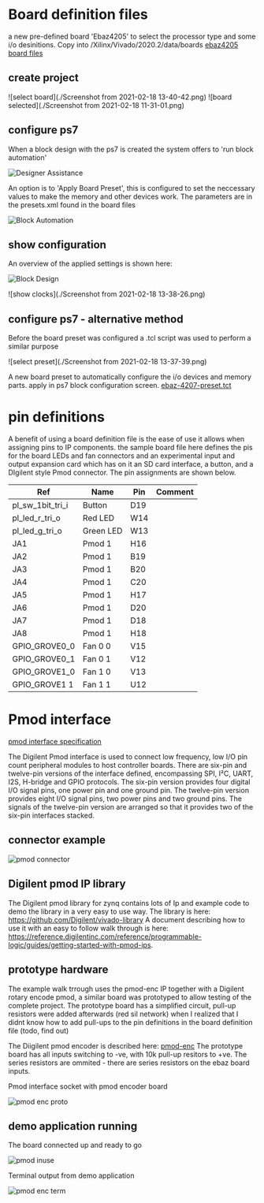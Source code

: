 # Board definition files

a new pre-defined board 'Ebaz4205' to select the processor type and some i/o desinitions. Copy into <base>/Xilinx/Vivado/2020.2/data/boards
[ebaz4205 board files](./ebaz4205)

## create project

![select board](./Screenshot from 2021-02-18 13-40-42.png)
![board selected](./Screenshot from 2021-02-18 11-31-01.png)

## configure ps7 

When a block design with the ps7 is created the system offers to 'run block automation'

![Designer Assistance](./DesignerAssistance.png)

An option is to 'Apply Board Preset', this is configured to set the neccessary values to make the memory and other devices work. The parameters are in the presets.xml found in the board files

![Block Automation](./BlockAutomation.png)


## show configuration

An overview of the applied settings is shown here:

![Block Design](./BlockDesign.png)

![show clocks](./Screenshot from 2021-02-18 13-38-26.png)

## configure ps7 - alternative method

Before the board preset was configured a .tcl script was used to perform a similar purpose

![select preset](./Screenshot from 2021-02-18 13-37-39.png)

A new board preset to automatically configure the i/o devices and memory parts. apply in ps7 block configuration screen.
[ebaz-4207-preset.tct](./ebaz4205-ps7-preset.tcl)


# pin definitions


A benefit of using a board definition file is the ease of use it allows when assigning pins to IP components. the sample board file here defines the pis for the board LEDs and fan connectors and an experimental input and output expansion card which has on it an SD card interface, a button, and a DIgilent style Pmod connector. The pin assignments are shown below.

|Ref |Name|Pin|Comment|
|----|----|---|-------|
|pl_sw_1bit_tri_i|Button|D19||
|pl_led_r_tri_o|Red LED|W14||
|pl_led_g_tri_o|Green LED|W13||
|JA1|Pmod 1|H16||
|JA2|Pmod 1|B19||
|JA3|Pmod 1|B20||
|JA4|Pmod 1|C20||
|JA5|Pmod 1|H17||
|JA6|Pmod 1|D20||
|JA7|Pmod 1|D18||
|JA8|Pmod 1|H18||
|GPIO_GROVE0_0|Fan 0 0|V15||
|GPIO_GROVE0_1|Fan 0 1|V12||
|GPIO_GROVE1_0|Fan 1 0|V13||
|GPIO_GROVE1 1|Fan 1 1|U12||

# Pmod interface


[pmod interface specification](https://reference.digilentinc.com/_media/reference/pmod/pmod-interface-specification-1_2_0.pdf)

The Digilent Pmod interface is used to connect low frequency, low I/O pin count peripheral modules to host
controller boards. There are six-pin and twelve-pin versions of the interface defined, encompassing SPI, I²C, UART,
I2S, H-bridge and GPIO protocols. The six-pin version provides four digital I/O signal pins, one power pin and one
ground pin. The twelve-pin version provides eight I/O signal pins, two power pins and two ground pins. The signals
of the twelve-pin version are arranged so that it provides two of the six-pin interfaces stacked.

## connector example

![pmod connector](./pmod-connector.png)


## Digilent pmod IP library

The Digilent pmod library for zynq contains lots of Ip and example code to demo the library in a very easy to use way. The library is here: https://github.com/Digilent/vivado-library A document describing how to use it with an easy to follow walk through is here: https://reference.digilentinc.com/reference/programmable-logic/guides/getting-started-with-pmod-ips.

## prototype hardware 

The example walk trrough uses the pmod-enc IP together with a Digilent rotary encode pmod, a similar board was prototyped to allow testing of the complete project. The prototype board has a simplified circuit, pull-up resistors were added afterwards (red sil network) when I realized that I didnt know how to add pull-ups to the pin definitions in the board definition file (todo, find out)

The Diigilent pmod encoder is described here: [pmod-enc](https://reference.digilentinc.com/reference/pmod/pmodenc/reference-manual)
The prototype board has all inputs switching to -ve, with 10k pull-up resitors to +ve. The series resistors are ommited - there are series resistors on the ebaz board inputs.

Pmod interface socket with pmod encoder board

![pmod enc proto](./pmod-enc-proto.png)

## demo application running

The board connected up and ready to go

![pmod inuse](./pmod-inuse.png)

Terminal output from demo application

![pmod enc term](./pmod-enc-term.png)

